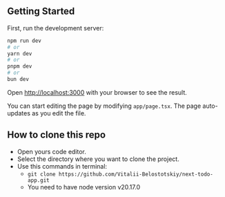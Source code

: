 

## Getting Started

First, run the development server:

```bash
npm run dev
# or
yarn dev
# or
pnpm dev
# or
bun dev
```

Open [http://localhost:3000](http://localhost:3000) with your browser to see the result.

You can start editing the page by modifying `app/page.tsx`. The page auto-updates as you edit the file.

## How to clone this repo
- Open yours code editor.
- Select the directory where you want to clone the project.
- Use this commands in terminal:
  - `git clone https://github.com/Vitalii-Belostotskiy/next-todo-app.git`
  - You need to have node version v20.17.0

